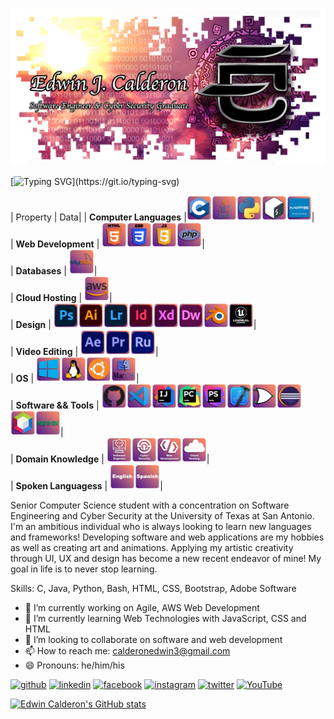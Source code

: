 ![Software Engineer & Cyber Security CS Student](https://github.com/ecalde/ecalde/blob/main/Github%20Banner%20Dawn.png?raw=true)

<!--   my-ticker -->    
[![Typing SVG](https://readme-typing-svg.demolab.com?font=Fira+Code&pause=1000&color=7C79F7&width=435&lines=System.out.print(%22Hello+World!%22);console.log(%22I'm+Edwin+J.+Calderon%22);printf(%22Welcome+to+my+Github!%22);print(%224%2B+years+of+programming+exp%22);%3Cp%3EAlways+Learning!%3C%2Fp%3E;echo+%22Software+Developer+enthusiast%22;std%3A%3Acout+%3C%3C+%22Graphic+Artist!%22)](https://git.io/typing-svg)

<!--   my-skils -->

| Property                                        | Data|
| **Computer Languages**                              |<img src="https://github.com/ecalde/ecalde/blob/main/icons/1.png?raw=true" alt="c" width="40" height="40"/><img src="https://github.com/ecalde/ecalde/blob/main/icons/2.png?raw=true" alt="java" width="40" height="40"/><img src="https://github.com/ecalde/ecalde/blob/main/icons/3.png?raw=true" alt="python" width="40" height="40"/><img src="https://github.com/ecalde/ecalde/blob/main/icons/4.png?raw=true" alt="bash" width="40" height="40"/><img src="https://github.com/ecalde/ecalde/blob/main/icons/5.png?raw=true" alt="mips" width="40" height="40"/>|                                                                                                                                                          
| **Web Development**                           | <img src="https://github.com/ecalde/ecalde/blob/main/icons/6.png?raw=true" alt="html" width="40" height="40"/><img src="https://github.com/ecalde/ecalde/blob/main/icons/7.png?raw=true" alt="css" width="40" height="40"/><img src="https://github.com/ecalde/ecalde/blob/main/icons/8.png?raw=true" alt="javascript" width="40" height="40"/><img src="https://github.com/ecalde/ecalde/blob/main/icons/9.png?raw=true" alt="php" width="40" height="40"/>|                                                                                                                                                          
| **Databases**                                     | <img src="https://github.com/ecalde/ecalde/blob/main/icons/10.png?raw=true" alt="mysql" width="40" height="40"/>|                                                                                                                                                          
| **Cloud Hosting**                                   | <img src="https://github.com/ecalde/ecalde/blob/main/icons/11.png?raw=true" alt="aws" width="40" height="40"/>|                                                                                                                                                          
| **Design**                                          | <img src="https://github.com/ecalde/ecalde/blob/main/icons/12.png?raw=true" alt="adobe photoshop" width="40" height="40"/><img src="https://github.com/ecalde/ecalde/blob/main/icons/13.png?raw=true" alt="adobe illustrator" width="40" height="40"/><img src="https://github.com/ecalde/ecalde/blob/main/icons/14.png?raw=true" alt="adobe lightroom" width="40" height="40"/><img src="https://github.com/ecalde/ecalde/blob/main/icons/15.png?raw=true" alt="adobe in design" width="40" height="40"/><img src="https://github.com/ecalde/ecalde/blob/main/icons/16.png?raw=true" alt="adobe xd" width="40" height="40"/><img src="https://github.com/ecalde/ecalde/blob/main/icons/17.png?raw=true" alt="adobe dreamweaver" width="40" height="40"/><img src="https://github.com/ecalde/ecalde/blob/main/icons/18.png?raw=true" alt="blender" width="40" height="40"/><img src="https://github.com/ecalde/ecalde/blob/main/icons/19.png?raw=true" alt="unreal engine" width="40" height="40"/>|                                                                                                                                                          
| **Video Editing**                            | <img src="https://github.com/ecalde/ecalde/blob/main/icons/20.png?raw=true" alt="adobe after effects" width="40" height="40"/><img src="https://github.com/ecalde/ecalde/blob/main/icons/21.png?raw=true" alt="adobe premiere pro" width="40" height="40"/><img src="https://github.com/ecalde/ecalde/blob/main/icons/22.png?raw=true" alt="adobe premiere rush" width="40" height="40"/>|                                                                                                                                         
| **OS** | <img src="https://github.com/ecalde/ecalde/blob/main/icons/23.png?raw=true" alt="windows" width="40" height="40"/><img src="https://github.com/ecalde/ecalde/blob/main/icons/24.png?raw=true" alt="linux" width="40" height="40"/><img src="https://github.com/ecalde/ecalde/blob/main/icons/25.png?raw=true" alt="ubuntu" width="40" height="40"/><img src="https://github.com/ecalde/ecalde/blob/main/icons/26.png?raw=true" alt="mac os" width="40" height="40"/>|                                                                                                                                                          
| **Software && Tools** | <img src="https://github.com/ecalde/ecalde/blob/main/icons/27.png?raw=true" alt="github" width="40" height="40"/><img src="https://github.com/ecalde/ecalde/blob/main/icons/28.png?raw=true" alt="vs code" width="40" height="40"/><img src="https://github.com/ecalde/ecalde/blob/main/icons/29.png?raw=true" alt="intelli j" width="40" height="40"/><img src="https://github.com/ecalde/ecalde/blob/main/icons/30.png?raw=true" alt="py charm" width="40" height="40"/><img src="https://github.com/ecalde/ecalde/blob/main/icons/31.png?raw=true" alt="php storm" width="40" height="40"/><img src="https://github.com/ecalde/ecalde/blob/main/icons/32.png?raw=true" alt="x code" width="40" height="40"/><img src="https://github.com/ecalde/ecalde/blob/main/icons/33.png?raw=true" alt="logism" width="40" height="40"/><img src="https://github.com/ecalde/ecalde/blob/main/icons/34.png?raw=true" alt="eclipse" width="40" height="40"/><img src="https://github.com/ecalde/ecalde/blob/main/icons/35.png?raw=true" alt="netbeans" width="40" height="40"/><img src="https://github.com/ecalde/ecalde/blob/main/icons/36.png?raw=true" alt="nginx" width="40" height="40"/>|                                                                                                                                                                                                                        
| **Domain Knowledge** | <img src="https://github.com/ecalde/ecalde/blob/main/icons/37.png?raw=true" alt="software engineer" width="40" height="40"/><img src="https://github.com/ecalde/ecalde/blob/main/icons/38.png?raw=true" alt="cyber security" width="40" height="40"/><img src="https://github.com/ecalde/ecalde/blob/main/icons/39.png?raw=true" alt="web development" width="40" height="40"/><img src="https://github.com/ecalde/ecalde/blob/main/icons/40.png?raw=true" alt="cloud hosting" width="40" height="40"/>|                                                                                                                                                                                                                        
| **Spoken Languagess** | <img src="https://github.com/ecalde/ecalde/blob/main/icons/41.png?raw=true" alt="English" width="40" height="40"/><img src="https://github.com/ecalde/ecalde/blob/main/icons/42.png?raw=true" alt="Spanish" width="40" height="40"/>|                                                                                                                                                                                                                        

Senior Computer Science student with a concentration on Software Engineering and Cyber Security at the University of Texas at San Antonio. I'm an ambitious individual who is always looking to learn new languages and frameworks! Developing software and web applications are my hobbies as well as creating art and animations. Applying my artistic creativity through UI, UX and design has become a new recent endeavor of mine! My goal in life is to never stop learning. 

Skills: C, Java, Python, Bash, HTML, CSS, Bootstrap, Adobe Software

- 🔭 I’m currently working on Agile, AWS Web Development 
- 🌱 I’m currently learning Web Technologies with JavaScript, CSS and HTML 
- 👯 I’m looking to collaborate on software and web development 
- 📫 How to reach me: calderonedwin3@gmail.com 
- 😄 Pronouns: he/him/his 


[<img src='https://cdn.jsdelivr.net/npm/simple-icons@3.0.1/icons/github.svg' alt='github' height='40'>](https://github.com/ecalde)  [<img src='https://cdn.jsdelivr.net/npm/simple-icons@3.0.1/icons/linkedin.svg' alt='linkedin' height='40'>](https://www.linkedin.com/in/https://www.linkedin.com/in/edwin-calderon-6a0231135//)  [<img src='https://cdn.jsdelivr.net/npm/simple-icons@3.0.1/icons/facebook.svg' alt='facebook' height='40'>](https://www.facebook.com/https://www.facebook.com/edwinspirar/)  [<img src='https://cdn.jsdelivr.net/npm/simple-icons@3.0.1/icons/instagram.svg' alt='instagram' height='40'>](https://www.instagram.com/https://www.instagram.com/edwinspira//)  [<img src='https://cdn.jsdelivr.net/npm/simple-icons@3.0.1/icons/twitter.svg' alt='twitter' height='40'>](https://twitter.com/https://www.facebook.com/edwinspirar/)  [<img src='https://cdn.jsdelivr.net/npm/simple-icons@3.0.1/icons/youtube.svg' alt='YouTube' height='40'>](https://www.youtube.com/channel/https://www.youtube.com/channel/UCuSD3JQ1uH31S9R-Tlqh-Zw?view_as=subscriber)  

[![Edwin Calderon's GitHub stats](https://github-readme-stats.vercel.app/api?username=ecalde)](https://github.com/anuraghazra/github-readme-stats)
